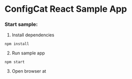 # ConfigCat React Sample App

### Start sample:
1. Install dependencies
```
npm install
```
2. Run sample app
```
npm start
```
3. Open browser at 